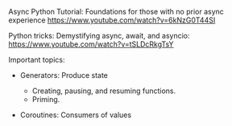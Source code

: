 Async Python Tutorial: Foundations for those with no prior async experience
https://www.youtube.com/watch?v=6kNzG0T44SI

Python tricks: Demystifying async, await, and asyncio:
https://www.youtube.com/watch?v=tSLDcRkgTsY

Important topics:

- Generators: Produce state 
    - Creating, pausing, and resuming functions.
    - Priming.

- Coroutines: Consumers of values